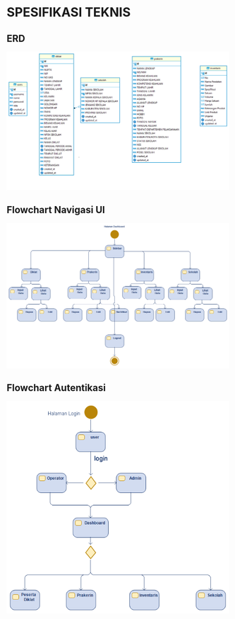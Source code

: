 # SPESIFIKASI TEKNIS

## ERD

![ERD](img/ERD.png)

## Flowchart Navigasi UI

![Flowchart Navigasi UI](img/alur-navigasi-ui.png)

## Flowchart Autentikasi

![Flowchart Autentikasi](img/alur-autentikasi.png)
